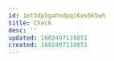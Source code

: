 ```yaml
---
id: 1et5dp5gahndpqi6as6k5wh
title: Check
desc: ''
updated: 1682497118851
created: 1682497118851
---
```

